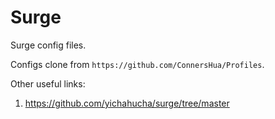 # Surge
Surge config files.

Configs clone from `https://github.com/ConnersHua/Profiles`.


Other useful links:
1. https://github.com/yichahucha/surge/tree/master

